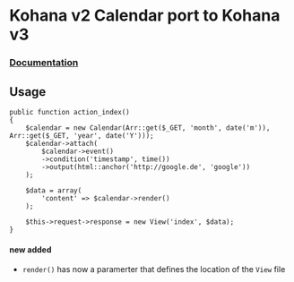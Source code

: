 # Kohana v2 Calendar port to Kohana v3

### [Documentation](http://docs.kohanaphp.com/libraries/calendar)

## Usage

	public function action_index()
	{
		$calendar = new Calendar(Arr::get($_GET, 'month', date('m')), Arr::get($_GET, 'year', date('Y')));
		$calendar->attach(
			$calendar->event()
			->condition('timestamp', time())
			->output(html::anchor('http://google.de', 'google'))
		);

		$data = array(
			'content' => $calendar->render()
		);

		$this->request->response = new View('index', $data);
	}

#### new added
- `render()` has now a paramerter that defines the location of the `View` file